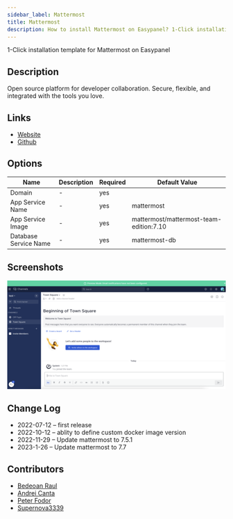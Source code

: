 ```yaml
---
sidebar_label: Mattermost
title: Mattermost
description: How to install Mattermost on Easypanel? 1-Click installation template for Mattermost on Easypanel
---
```


<!-- generated -->

1-Click installation template for Mattermost on Easypanel

## Description

Open source platform for developer collaboration. Secure, flexible, and integrated with the tools you love.

## Links

- [Website](https://mattermost.com/)
- [Github](https://github.com/mattermost/)

## Options

Name | Description | Required | Default Value
-|-|-|-
Domain | - | yes | 
App Service Name | - | yes | mattermost
App Service Image | - | yes | mattermost/mattermost-team-edition:7.10
Database Service Name | - | yes | mattermost-db

## Screenshots

![Mattermost Screenshot](./assets/screenshot.png)

## Change Log

- 2022-07-12 – first release
- 2022-10-12 – ablity to define custom docker image version
- 2022-11-29 – Update mattermost to 7.5.1
- 2023-1-26 – Update mattermost to 7.7

## Contributors

- [Bedeoan Raul](https://github.com/bedeoan)
- [Andrei Canta](https://github.com/deiucanta)
- [Peter Fodor](https://github.com/fodurrr)
- [Supernova3339](https://github.com/supernova3339)
